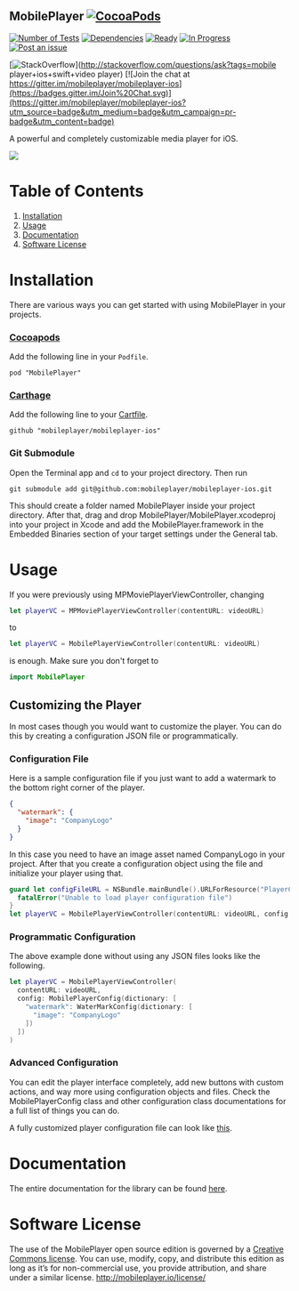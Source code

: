  MobilePlayer [![CocoaPods](https://img.shields.io/cocoapods/p/MobilePlayer.svg?style=flat)](https://cocoapods.org/pods/MobilePlayer)
-----

[![Number of Tests](https://img.shields.io/badge/Number%20of%20Tests-100+-brightgreen.svg)](https://github.com/mobileplayer/mobileplayer-ios)
[![Dependencies](https://img.shields.io/badge/dependencies-none-brightgreen.svg)](https://github.com/mobileplayer/mobileplayer-ios)
[![Ready](https://badge.waffle.io/mobileplayer/mobileplayer-ios.png?label=Ready&title=Ready)](https://waffle.io/mobileplayer/mobileplayer-ios)
[![In Progress](https://badge.waffle.io/mobileplayer/mobileplayer-ios.png?label=In%20Progress&title=In%20Progress)](https://waffle.io/mobileplayer/mobileplayer-ios)
[![Post an issue](https://img.shields.io/badge/Bug%3F-Post%20an%20issue!-blue.svg)](https://waffle.io/mobileplayer/mobileplayer-ios)

[![StackOverflow](https://img.shields.io/badge/StackOverflow-Ask%20a%20question!-blue.svg)](http://stackoverflow.com/questions/ask?tags=mobile player+ios+swift+video player) 
[![Join the chat at https://gitter.im/mobileplayer/mobileplayer-ios](https://badges.gitter.im/Join%20Chat.svg)](https://gitter.im/mobileplayer/mobileplayer-ios?utm_source=badge&utm_medium=badge&utm_campaign=pr-badge&utm_content=badge)

A powerful and completely customizable media player for iOS.

![](https://raw.github.com/mobileplayer/mobileplayer-ios/chore/beautiful-readme/introduction.gif)

# Table of Contents

1. [Installation](#installation)
2. [Usage](#usage)
3. [Documentation](#documentation)
4. [Software License](#software-license)

# Installation

There are various ways you can get started with using MobilePlayer in your projects.

### [Cocoapods](https://github.com/CocoaPods/CocoaPods)

Add the following line in your `Podfile`.

```
pod "MobilePlayer"
```

### [Carthage](https://github.com/Carthage/Carthage#installing-carthage)

Add the following line to your [Cartfile](https://github.com/Carthage/Carthage/blob/master/Documentation/Artifacts.md#cartfile).

```
github "mobileplayer/mobileplayer-ios"
```

### Git Submodule

Open the Terminal app and `cd` to your project directory. Then run

```
git submodule add git@github.com:mobileplayer/mobileplayer-ios.git
```

This should create a folder named MobilePlayer inside your project directory. After that, drag and drop MobilePlayer/MobilePlayer.xcodeproj into your project in Xcode and add the MobilePlayer.framework in the Embedded Binaries section of your target settings under the General tab.

# Usage

If you were previously using MPMoviePlayerViewController, changing

```swift
let playerVC = MPMoviePlayerViewController(contentURL: videoURL)
```

to

```swift
let playerVC = MobilePlayerViewController(contentURL: videoURL)
```

is enough. Make sure you don't forget to

```swift
import MobilePlayer
```

## Customizing the Player

In most cases though you would want to customize the player. You can do this by creating a configuration JSON file or programmatically.

### Configuration File

Here is a sample configuration file if you just want to add a watermark to the bottom right corner of the player.

```JSON
{
  "watermark": {
    "image": "CompanyLogo"
  }
}
```

In this case you need to have an image asset named CompanyLogo in your project. After that you create a configuration object using the file and initialize your player using that.

```swift
guard let configFileURL = NSBundle.mainBundle().URLForResource("PlayerConfig", withExtension: "json") else {
  fatalError("Unable to load player configuration file")
}
let playerVC = MobilePlayerViewController(contentURL: videoURL, config: MobilePlayerConfig(fileURL: configFileURL))
```

### Programmatic Configuration

The above example done without using any JSON files looks like the following.

```swift
let playerVC = MobilePlayerViewController(
  contentURL: videoURL,
  config: MobilePlayerConfig(dictionary: [
    "watermark": WaterMarkConfig(dictionary: [
      "image": "CompanyLogo"
    ])
  ])
)
```

### Advanced Configuration

You can edit the player interface completely, add new buttons with custom actions, and way more using configuration
objects and files. Check the MobilePlayerConfig class and other configuration class documentations for a full list of things you can do.

A fully customized player configuration file can look like [this](https://github.com/mobileplayer/mobileplayer-ios/blob/master/MobilePlayerExample/Skin/Netflix.json).

# Documentation

The entire documentation for the library can be found [here](https://htmlpreview.github.io/?https://github.com/movielala/mobileplayer-ios/blob/master/Documentation/index.html).

# Software License

The use of the MobilePlayer open source edition is governed by a [Creative Commons license](http://creativecommons.org/licenses/by-nc-sa/3.0/). You can use, modify, copy, and distribute this edition as long as it’s for non-commercial use, you provide attribution, and share under a similar license.
http://mobileplayer.io/license/
